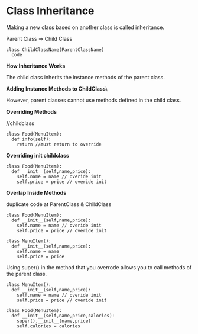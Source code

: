 # Class Inheritance

  Making a new class based on another class is called inheritance.

  Parent Class  => Child Class

  ```
  class ChildClassName(ParentClassName)
    code
  ```


**How Inheritance Works**

  The child class inherits the instance methods of the parent class.




**Adding Instance Methods to ChildClass**\

  However, parent classes cannot use methods defined in the child class.


**Overriding Methods**

  //childclass
  ```
  class Food(MenuItem):
    def info(self):
      return //must return to override
  ```


**Overriding __init__ childclass**

  ```
  class Food(MenuItem):
    def __init__(self,name,price):
      self.name = name // overide init
      self.price = price // overide init
  ```

**Overlap Inside Methods**
  
  duplicate code at ParentClass & ChildClass 
  ```
  class Food(MenuItem):
    def __init__(self,name,price):
      self.name = name // overide init
      self.price = price // overide init

  class MenuItem():
    def __init__(self,name,price):
      self.name = name 
      self.price = price 
 
  ```

  Using super() in the method that you overrode allows you to call methods of the parent class.

  ```
  class MenuItem():
    def __init__(self,name,price):
      self.name = name // overide init
      self.price = price // overide init
 
  class Food(MenuItem):
    def __init__(self,name,price,calories):
      super().__init__(name,price)
      self.calories = calories
  ```